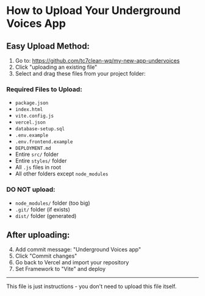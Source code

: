 # How to Upload Your Underground Voices App

## Easy Upload Method:

1. Go to: https://github.com/tc7clean-wq/my-new-app-undervoices
2. Click "uploading an existing file"
3. Select and drag these files from your project folder:

### Required Files to Upload:
- `package.json`
- `index.html`
- `vite.config.js`
- `vercel.json`
- `database-setup.sql`
- `.env.example`
- `.env.frontend.example`
- `DEPLOYMENT.md`
- Entire `src/` folder
- Entire `styles/` folder
- All `.js` files in root
- All other folders except `node_modules`

### DO NOT upload:
- `node_modules/` folder (too big)
- `.git/` folder (if exists)
- `dist/` folder (generated)

## After uploading:
4. Add commit message: "Underground Voices app"
5. Click "Commit changes"
6. Go back to Vercel and import your repository
7. Set Framework to "Vite" and deploy

---
This file is just instructions - you don't need to upload this file itself.